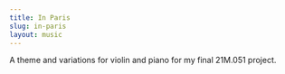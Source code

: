 ```yaml
---
title: In Paris
slug: in-paris
layout: music
---
```

A theme and variations for violin and piano for my final 21M.051 project.
